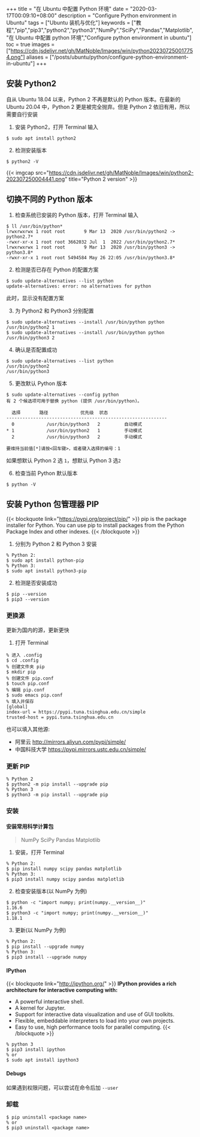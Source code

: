 +++
title = "在 Ubuntu 中配置 Python 环境"
date = "2020-03-17T00:09:10+08:00"
description = "Configure Python environment in Ubuntu"
tags = ["Ubuntu 装机与优化"]
keywords = ["教程","pip","pip3","python2","python3","NumPy","SciPy","Pandas","Matplotlib","在 Ubuntu 中配置 python 环境","Configure python environment in ubuntu"]
toc = true
images = ["https://cdn.jsdelivr.net/gh/MatNoble/Images/win/python202307250017754.png"]
aliases = ["/posts/ubuntu/python/configure-python-environment-in-ubuntu"]
+++

## 安装 Python2

自从 Ubuntu 18.04 以来，Python 2 不再是默认的 Python 版本。在最新的 Ubuntu 20.04 中，Python 2 更是被完全抛弃。但是 Python 2 依旧有用，所以需要自行安装

1. 安装 Python2，打开 Terminal 输入

```shell
$ sudo apt install python2
```

2. 检测安装版本

```shell
$ python2 -V
```

{{< imgcap src="https://cdn.jsdelivr.net/gh/MatNoble/Images/win/python2-202307250004441.png" title="Python 2 version" >}}

## 切换不同的 Python 版本

1. 检查系统已安装的 Python 版本，打开 Terminal 输入

```shell
$ ll /usr/bin/python*
lrwxrwxrwx 1 root root       9 Mar 13  2020 /usr/bin/python2 -> python2.7*
-rwxr-xr-x 1 root root 3662032 Jul  1  2022 /usr/bin/python2.7*
lrwxrwxrwx 1 root root       9 Mar 13  2020 /usr/bin/python3 -> python3.8*
-rwxr-xr-x 1 root root 5494584 May 26 22:05 /usr/bin/python3.8*
```

2. 检测是否已存在 Python 的配置方案

```shell
$ sudo update-alternatives --list python
update-alternatives: error: no alternatives for python
```

此时，显示没有配置方案

3. 为 Python2 和 Python3 分别配置

```shell
$ sudo update-alternatives --install /usr/bin/python python /usr/bin/python2 1
$ sudo update-alternatives --install /usr/bin/python python /usr/bin/python3 2
```

4. 确认是否配置成功

```shell
$ sudo update-alternatives --list python
/usr/bin/python2
/usr/bin/python3
```

5. 更改默认 Python 版本

```shell
$ sudo update-alternatives --config python
有 2 个候选项可用于替换 python (提供 /usr/bin/python)。

  选择       路径            优先级  状态
------------------------------------------------------------
  0            /usr/bin/python3   2         自动模式
* 1            /usr/bin/python2   1         手动模式
  2            /usr/bin/python3   2         手动模式

要维持当前值[*]请按<回车键>，或者键入选择的编号：1
```

如果想默认 Python 2 选 `1`，想默认 Python 3 选`2`

6. 检查当前 Python 默认版本

```
$ python -V
```

## 安装 Python 包管理器 PIP

{{< blockquote link="https://pypi.org/project/pip/" >}}
pip is the package installer for Python. You can use pip to install packages from the Python Package Index and other indexes.
{{< /blockquote >}}

1. 分别为 Python 2 和 Python 3 安装

```shell
% Python 2:
$ sudo apt install python-pip
% Python 3:
$ sudo apt install python3-pip
```

2. 检测是否安装成功

```shell
$ pip --version
$ pip3 --version
```

### 更换源

更新为国内的源，更新更快

1. 打开 Terminal

```shell
% 进入 .config
$ cd .config
% 创建文件夹 pip
$ mkdir pip
% 创建文件 pip.conf
$ touch pip.conf
% 编辑 pip.conf
$ sudo emacs pip.conf
% 填入并保存
[global]
index-url = https://pypi.tuna.tsinghua.edu.cn/simple
trusted-host = pypi.tuna.tsinghua.edu.cn
```

也可以填入其他源:

- 阿里云 http://mirrors.aliyun.com/pypi/simple/
- 中国科技大学 https://pypi.mirrors.ustc.edu.cn/simple/

### 更新 PIP

```shell
% Python 2
$ python2 -m pip install --upgrade pip
% Python 3
$ python3 -m pip install --upgrade pip
```

### 安装

#### 安装常用科学计算包

> NumPy SciPy Pandas Matplotlib

1. 安装，打开 Terminal

```shell
% Python 2:
$ pip install numpy scipy pandas matplotlib
% Python 3:
$ pip3 install numpy scipy pandas matplotlib
```

2. 检查安装版本(以 NumPy 为例)

```shell
$ python -c "import numpy; print(numpy.__version__)"
1.16.6
$ python3 -c "import numpy; print(numpy.__version__)"
1.18.1
```

3. 更新(以 NumPy 为例)

```shell
% Python 2:
$ pip install --upgrade numpy
% Python 3:
$ pip3 install --upgrade numpy
```

#### IPython

{{< blockquote link="http://ipython.org/" >}}
**IPython provides a rich architecture for interactive computing with:**

- A powerful interactive shell.
- A kernel for Jupyter.
- Support for interactive data visualization and use of GUI toolkits.
- Flexible, embeddable interpreters to load into your own projects.
- Easy to use, high performance tools for parallel computing.
  {{< /blockquote >}}

```shell
% python 3
$ pip3 install ipython
% or
$ sudo apt install ipython3
```

#### Debugs

如果遇到权限问题，可以尝试在命令后加 `--user`

### 卸载

```shell
$ pip uninstall <package name>
% or
$ pip3 uninstall <package name>
```
